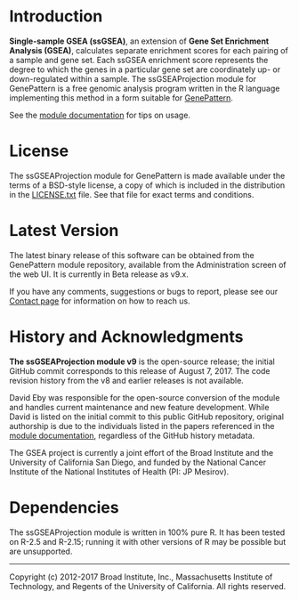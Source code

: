 #  Introduction

**Single-sample GSEA (ssGSEA)**, an extension of **Gene Set Enrichment Analysis (GSEA)**, calculates separate enrichment scores for each pairing of a sample and gene set.  Each ssGSEA enrichment score represents the degree to which the genes in a particular gene set are coordinately up- or down-regulated within a sample.  The ssGSEAProjection module for GenePattern is a free genomic analysis program written in the R language implementing this method in a form suitable for [GenePattern](http://www.genepattern.org/).

See the [module documentation](docs/v9/index.html) for tips on usage.

# License

The ssGSEAProjection module for GenePattern is made available under the terms of a BSD-style license, a copy of which is included in the distribution in the [LICENSE.txt](LICENSE.txt) file.  See that file for exact terms and conditions.

#  Latest Version

The latest binary release of this software can be obtained from the GenePattern module repository, available from the Administration screen of the web UI.  It is currently in Beta release as v9.x. 

If you have any comments, suggestions or bugs to report, please see our [Contact page](http://www.gsea-msigdb.org/gsea/contact.jsp) for information on how to reach us.

# History and Acknowledgments

**The ssGSEAProjection module v9** is the open-source release; the initial GitHub commit corresponds to this release of August 7, 2017. The code revision history from the v8 and earlier releases is not available.
  
David Eby was responsible for the open-source conversion of the module and handles current maintenance and new feature development.  While David is listed on the initial commit to this public GitHub repository, original authorship is due to the individuals listed in the papers referenced in the [module documentation](docs/v9/index.html), regardless of the GitHub history metadata.

The GSEA project is currently a joint effort of the Broad Institute and the University of California San Diego, and funded by the National Cancer Institute of the National Institutes of Health (PI: JP Mesirov).

# Dependencies

The ssGSEAProjection module is written in 100% pure R.  It has been tested on R-2.5 and R-2.15; running it with other versions of R may be possible but are unsupported. 

------
Copyright (c) 2012-2017 Broad Institute, Inc., Massachusetts Institute of Technology, and Regents of the University of California.  All rights reserved.
